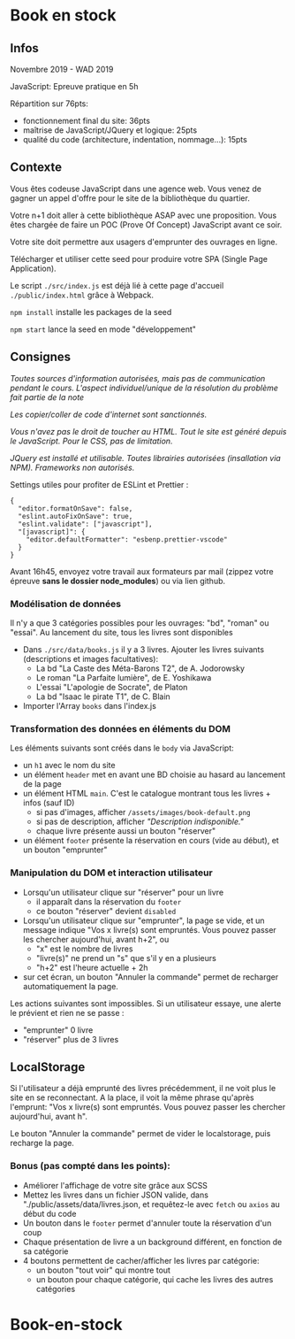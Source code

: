 # Book en stock

## Infos
Novembre 2019 - WAD 2019

JavaScript: Epreuve pratique en 5h

Répartition sur 76pts:
- fonctionnement final du site: 36pts
- maîtrise de JavaScript/JQuery et logique: 25pts
- qualité du code (architecture, indentation, nommage...): 15pts

## Contexte
Vous êtes codeuse JavaScript dans une agence web. Vous venez de gagner un appel d'offre pour le site de la bibliothèque du quartier.

Votre n+1 doit aller à cette bibliothèque ASAP avec une proposition. Vous êtes chargée de faire un POC (Prove Of Concept) JavaScript avant ce soir.

Votre site doit permettre aux usagers d'emprunter des ouvrages en ligne.

Télécharger et utiliser cette seed pour produire votre SPA (Single Page Application).

Le script `./src/index.js` est déjà lié à cette page d'accueil `./public/index.html` grâce à Webpack.

`npm install` installe les packages de la seed

`npm start` lance la seed en mode "développement"

## Consignes
*Toutes sources d'information autorisées, mais pas de communication pendant le cours. L'aspect individuel/unique de la résolution du problème fait partie de la note*

*Les copier/coller de code d'internet sont sanctionnés.*

*Vous n'avez pas le droit de toucher au HTML. Tout le site est généré depuis le JavaScript. Pour le CSS, pas de limitation.*

*JQuery est installé et utilisable. Toutes librairies autorisées (insallation via NPM). Frameworks non autorisés.*

Settings utiles pour profiter de ESLint et Prettier :
```
{
  "editor.formatOnSave": false,
  "eslint.autoFixOnSave": true,
  "eslint.validate": ["javascript"],
  "[javascript]": {
    "editor.defaultFormatter": "esbenp.prettier-vscode"
  }
}
```

Avant 16h45, envoyez votre travail aux formateurs par mail (zippez votre épreuve **sans le dossier node_modules**) ou via lien github.

### Modélisation de données
Il n'y a que 3 catégories possibles pour les ouvrages: "bd", "roman" ou "essai". Au lancement du site, tous les livres sont disponibles
- Dans `./src/data/books.js` il y a 3 livres. Ajouter les livres suivants (descriptions et images facultatives):
    - La bd "La Caste des Méta-Barons T2", de A. Jodorowsky
    - Le roman "La Parfaite lumière", de E. Yoshikawa
    - L'essai "L'apologie de Socrate", de Platon
    - La bd "Isaac le pirate T1", de C. Blain
- Importer l'Array `books` dans l'index.js

### Transformation des données en éléments du DOM
Les éléments suivants sont créés dans le `body` via JavaScript:
- un `h1` avec le nom du site
- un élément `header` met en avant une BD choisie au hasard au lancement de la page
- un élément HTML `main`. C'est le catalogue montrant tous les livres + infos (sauf ID)
    - si pas d'images, afficher `/assets/images/book-default.png`
    - si pas de description, afficher *"Description indisponible."*
    - chaque livre présente aussi un bouton "réserver"
- un élément `footer` présente la réservation en cours (vide au début), et un bouton "emprunter"

### Manipulation du DOM et interaction utilisateur
- Lorsqu'un utilisateur clique sur "réserver" pour un livre
    - il apparaît dans la réservation du `footer`
    - ce bouton "réserver" devient `disabled`
- Lorsqu'un utilisateur clique sur "emprunter", la page se vide, et un message indique "Vos x livre(s) sont empruntés. Vous pouvez passer les chercher aujourd'hui, avant h+2", ou
    - "x" est le nombre de livres
    - "livre(s)" ne prend un "s" que s'il y en a plusieurs
    - "h+2" est l'heure actuelle + 2h
- sur cet écran, un bouton "Annuler la commande" permet de  recharger automatiquement la page.

Les actions suivantes sont impossibles. Si un utilisateur essaye, une alerte le prévient et rien ne se passe :
- "emprunter" 0 livre 
- "réserver" plus de 3 livres

## LocalStorage
Si l'utilisateur a déjà emprunté des livres précédemment, il ne voit plus le site en se reconnectant. A la place, il voit la même phrase qu'après l'emprunt: "Vos x livre(s) sont empruntés. Vous pouvez passer les chercher aujourd'hui, avant h".

Le bouton "Annuler la commande" permet de vider le localstorage, puis recharge la page.


### Bonus (pas compté dans les points):
- Améliorer l'affichage de votre site grâce aux SCSS
- Mettez les livres dans un fichier JSON valide, dans "./public/assets/data/livres.json, et requêtez-le avec `fetch` ou `axios` au début du code
- Un bouton dans le `footer` permet d'annuler toute la réservation d'un coup
- Chaque présentation de livre a un background différent, en fonction de sa catégorie
- 4 boutons permettent de cacher/afficher les livres par catégorie:
    - un bouton "tout voir" qui montre tout
    - un bouton pour chaque catégorie, qui cache les livres des autres catégories
# Book-en-stock
